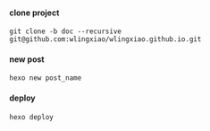 #### clone project
`git clone -b doc --recursive git@github.com:wlingxiao/wlingxiao.github.io.git`

#### new post
`hexo new post_name`

#### deploy
`hexo deploy`
